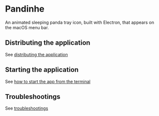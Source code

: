 # Pandinhe

An animated sleeping panda tray icon, built with Electron, that appears on the macOS menu bar.

## Distributing the application

See [distributing the application](./docs/distributing%20the%20application.md)

## Starting the application

See [how to start the app from the terminal](./docs/how%20to%20start%20the%20app%20from%20the%20terminal.md)

## Troubleshootings

See [troubleshootings](docs/troubleshootings.md)

